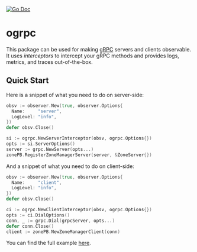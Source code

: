 [![Go Doc][godoc-image]][godoc-url]

# ogrpc

This package can be used for making [gRPC](https://grpc.io) servers and clients observable.
It uses _interceptors_ to intercept your gRPC methods and provides logs, metrics, and traces out-of-the-box.

## Quick Start

Here is a snippet of what you need to do on server-side:

```go
obsv := observer.New(true, observer.Options{
  Name:     "server",
  LogLevel: "info",
})
defer obsv.Close()

si := ogrpc.NewServerInterceptor(obsv, ogrpc.Options{})
opts := si.ServerOptions()
server := grpc.NewServer(opts...)
zonePB.RegisterZoneManagerServer(server, &ZoneServer{})
```

And a snippet of what you need to do on client-side:

```go
obsv := observer.New(true, observer.Options{
  Name:     "client",
  LogLevel: "info",
})
defer obsv.Close()

ci := ogrpc.NewClientInterceptor(obsv, ogrpc.Options{})
opts := ci.DialOptions()
conn, _ := grpc.Dial(grpcServer, opts...)
defer conn.Close()
client := zonePB.NewZoneManagerClient(conn)
```

You can find the full example [here](./example).


[godoc-url]: https://pkg.go.dev/github.com/moorara/observer/ogrpc
[godoc-image]: https://godoc.org/github.com/moorara/observer/ogrpc?status.svg
